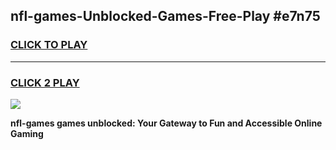 
## nfl-games-Unblocked-Games-Free-Play #e7n75
<h3>
<a href="https://us.freeplayer.one?title=nfl-games&ref=9M">CLICK TO PLAY</a></h3>
<hr>

<h3>
<a href="https://us.freeplayer.one?title=nfl-games&ref=9M">CLICK 2 PLAY</a>
  
</h3>

<a href="https://us.freeplayer.one?title=nfl-games&ref=9M"><img src="https://clearcache.store/games.png"></a>


**nfl-games games unblocked: Your Gateway to Fun and Accessible Online Gaming**
